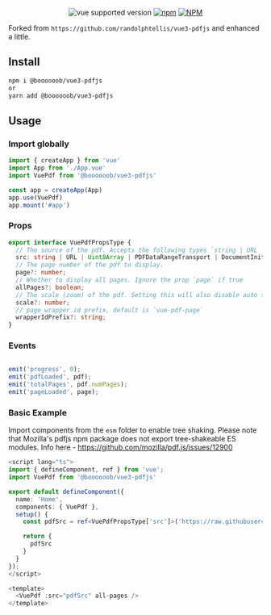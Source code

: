 <div align="center">

![vue supported version](https://img.shields.io/badge/vue-3.x-brightgreen) [![npm](https://img.shields.io/npm/v/vue3-pdfjs)](https://www.npmjs.com/package/vue3-pdfjs/v/latest) [![NPM](https://img.shields.io/npm/l/vue3-pdfjs)](https://github.com/randolphtellis/vue3-pdfjs/blob/main/LICENSE.md)

</div>

Forked from `https://github.com/randolphtellis/vue3-pdfjs` and enhanced a little.


## Install

```bash
npm i @boooooob/vue3-pdfjs
or
yarn add @boooooob/vue3-pdfjs
```

## Usage

### Import globally
```ts
import { createApp } from 'vue'
import App from './App.vue'
import VuePdf from '@boooooob/vue3-pdfjs'

const app = createApp(App)
app.use(VuePdf)
app.mount('#app')
```

### Props

```ts
export interface VuePdfPropsType {
  // The source of the pdf. Accepts the following types `string | URL | Uint8Array | PDFDataRangeTransport | DocumentInitParameters`
  src: string | URL | Uint8Array | PDFDataRangeTransport | DocumentInitParameters;
  // The page number of the pdf to display.
  page?: number;
  // Whether to display all pages. Ignore the prop `page` if true
  allPages?: boolean;
  // The scale (zoom) of the pdf. Setting this will also disable auto scaling and resizing. 
  scale?: number;
  // page wrapper id prefix, default is `vue-pdf-page`
  wrapperIdPrefix?: string;
}

```

### Events

```ts

emit('progress', 0);
emit('pdfLoaded', pdf);
emit('totalPages', pdf.numPages);
emit('pageLoaded', page);

```


### Basic Example

Import components from the `esm` folder to enable tree shaking.
Please note that Mozilla's pdfjs npm package does not export tree-shakeable ES modules. Info here - https://github.com/mozilla/pdf.js/issues/12900
```ts
<script lang="ts">
import { defineComponent, ref } from 'vue';
import VuePdf from '@boooooob/vue3-pdfjs'

export default defineComponent({
  name: 'Home',
  components: { VuePdf },
  setup() {
    const pdfSrc = ref<VuePdfPropsType['src']>('https://raw.githubusercontent.com/mozilla/pdf.js/ba2edeae/web/compressed.tracemonkey-pldi-09.pdf')

    return {
      pdfSrc
    }
  }
});
</script>

<template>
  <VuePdf :src="pdfSrc" all-pages />
</template>
```
